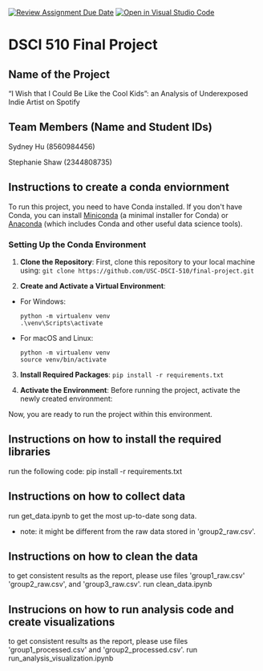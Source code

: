 [![Review Assignment Due Date](https://classroom.github.com/assets/deadline-readme-button-24ddc0f5d75046c5622901739e7c5dd533143b0c8e959d652212380cedb1ea36.svg)](https://classroom.github.com/a/h_LXMCrc)
[![Open in Visual Studio Code](https://classroom.github.com/assets/open-in-vscode-718a45dd9cf7e7f842a935f5ebbe5719a5e09af4491e668f4dbf3b35d5cca122.svg)](https://classroom.github.com/online_ide?assignment_repo_id=12663000&assignment_repo_type=AssignmentRepo)
# DSCI 510 Final Project

## Name of the Project
“I Wish that I Could Be Like the Cool Kids”: an Analysis of Underexposed Indie Artist on Spotify

## Team Members (Name and Student IDs)
Sydney Hu (8560984456)

Stephanie Shaw (2344808735)

## Instructions to create a conda enviornment
To run this project, you need to have Conda installed. If you don't have Conda, you can install [Miniconda](https://docs.conda.io/en/latest/miniconda.html) (a minimal installer for Conda) or [Anaconda](https://www.anaconda.com/products/individual) (which includes Conda and other useful data science tools).

### Setting Up the Conda Environment
1. **Clone the Repository**: First, clone this repository to your local machine using:
   `git clone https://github.com/USC-DSCI-510/final-project.git`
   
2. **Create and Activate a Virtual Environment**:

- For Windows:

  ```
  python -m virtualenv venv
  .\venv\Scripts\activate
  ```

- For macOS and Linux:

  ```
  python -m virtualenv venv
  source venv/bin/activate
  ```

3. **Install Required Packages**:
   `pip install -r requirements.txt`

   
   
5. **Activate the Environment**: Before running the project, activate the newly created environment:

Now, you are ready to run the project within this environment.



## Instructions on how to install the required libraries
run the following code:
pip install -r requirements.txt

## Instructions on how to collect data
run get_data.ipynb to get the most up-to-date song data. 
* note: it might be different from the raw data stored in 'group2_raw.csv'. 

## Instructions on how to clean the data
to get consistent results as the report, please use files 'group1_raw.csv' 'group2_raw.csv', and 'group3_raw.csv'.
run clean_data.ipynb


## Instrucions on how to run analysis code and create visualizations
to get consistent results as the report, please use files 'group1_processed.csv' and 'group2_processed.csv'.
run run_analysis_visualization.ipynb
